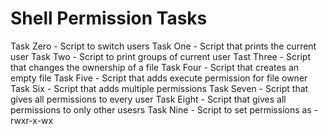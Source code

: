 # Shell Permission Tasks
Task Zero - Script to switch users
Task One - Script that prints the current user
Task Two - Script to print groups of current user
Tast Three - Script that changes the ownership of a file
Task Four - Script that creates an empty file
Task Five - Script that adds execute permission for file owner
Task Six - Script that adds multiple permissions
Task Seven - Script that gives all permissions to every user
Task Eight - Script that gives all permissions to only other usesrs
Task Nine - Script to set permissions as -rwxr-x-wx
